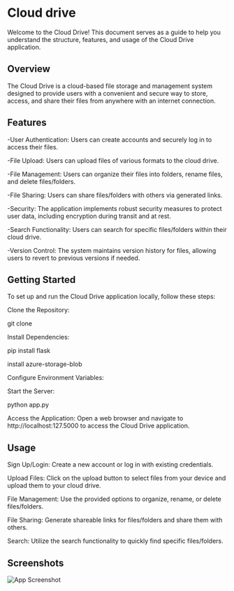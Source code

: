 
# Cloud drive

Welcome to the Cloud Drive! This document serves as a guide to help you understand the structure, features, and usage of the Cloud Drive application.



## Overview
The Cloud Drive is a cloud-based file storage and management system designed to provide users with a convenient and secure way to store, access, and share their files from anywhere with an internet connection.
## Features

-User Authentication: Users can create accounts and securely log in to access their files.

-File Upload: Users can upload files of various formats to the cloud drive.

-File Management: Users can organize their files into folders, rename files, and delete files/folders.

-File Sharing: Users can share files/folders with others via generated links.

-Security: The application implements robust security measures to protect user data, including encryption during transit and at rest.

-Search Functionality: Users can search for specific files/folders within their cloud drive.

-Version Control: The system maintains version history for files, allowing users to revert to previous versions if needed.


## Getting Started

To set up and run the Cloud Drive application locally, follow these steps:

Clone the Repository:

git clone <repository-url>

Install Dependencies:

pip install flask

install azure-storage-blob

Configure Environment Variables:

Start the Server:

python app.py

Access the Application:
Open a web browser and navigate to http://localhost:127.5000 to access the Cloud Drive application.


## Usage

Sign Up/Login:
Create a new account or log in with existing credentials.

Upload Files:
Click on the upload button to select files from your device and upload them to your cloud drive.

File Management:
Use the provided options to organize, rename, or delete files/folders.

File Sharing:
Generate shareable links for files/folders and share them with others.

Search:
Utilize the search functionality to quickly find specific files/folders.
## Screenshots

![App Screenshot]()

